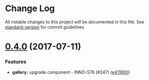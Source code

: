 # Change Log

All notable changes to this project will be documented in this file.
See [standard-version](https://github.com/conventional-changelog/standard-version) for commit guidelines.

<a name="0.4.0"></a>
# [0.4.0](https://github.com/ec-europa/europa-component-library/compare/@ec-europa/ecl-galleries@0.3.0...@ec-europa/ecl-galleries@0.4.0) (2017-07-11)


### Features

* **gallery:** upgrade component - INNO-576 (#247) ([e411900](https://github.com/ec-europa/europa-component-library/commit/e411900))
